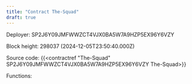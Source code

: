 ```yaml
---
title: "Contract The-Squad"
draft: true
---
```

Deployer: SP2J6Y09JMFWWZCT4VJX0BA5W7A9HZP5EX96Y6VZY


 



Block height: 298037 (2024-12-05T23:50:40.000Z)

Source code: {{<contractref "The-Squad" SP2J6Y09JMFWWZCT4VJX0BA5W7A9HZP5EX96Y6VZY The-Squad>}}

Functions:


